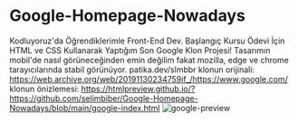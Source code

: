 # Google-Homepage-Nowadays
Kodluyoruz'da Öğrendiklerimle Front-End Dev. Başlangıç Kursu Ödevi İçin HTML ve CSS Kullanarak Yaptığım Son Google Klon Projesi!
Tasarımın mobil'de nasıl görüneceğinden emin değilim fakat mozilla, edge ve chrome tarayıcılarında stabil görünüyor.
patika.dev/slmbbr 
klonun orijinali: https://web.archive.org/web/20191130234759if_/https://www.google.com/
klonun önizlemesi: https://htmlpreview.github.io/?https://github.com/selimbiber/Google-Homepage-Nowadays/blob/main/google-index.html
![google-preview](https://user-images.githubusercontent.com/117529414/216076809-6dc599e4-51eb-49d6-baf2-fc5eee56776c.jpeg)
